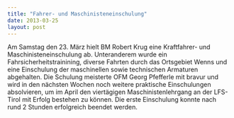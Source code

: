 ```yaml
---
title: "Fahrer- und Maschinisteneinschulung"
date: 2013-03-25
layout: post
---
```


Am Samstag den 23. März hielt BM Robert Krug eine Kraftfahrer- und Maschinisteneinschulung ab. Unteranderem wurde ein Fahrsicherheitstrainining, diverse Fahrten durch das Ortsgebiet Wenns und eine Einschulung der maschinellen sowie technischen Armaturen abgehalten. Die Schulung meisterte OFM Georg Pfefferle mit bravur und wird in den nächsten Wochen noch weitere praktische Einschulungen absolvieren, um im April den viertägigen Maschinistenlehrgang an der LFS-Tirol mit Erfolg bestehen zu können. Die erste Einschulung konnte nach rund 2 Stunden erfolgreich beendet werden.